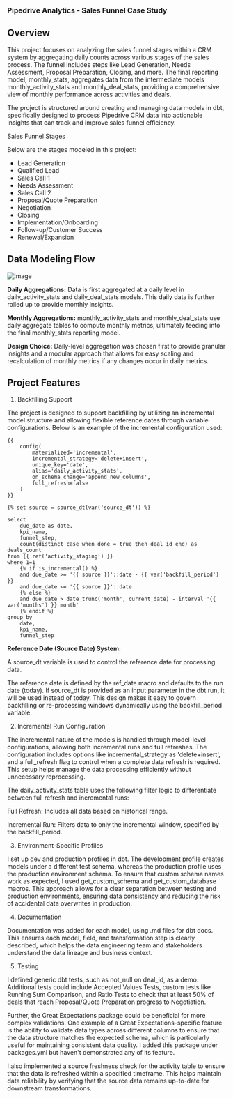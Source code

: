 ### Pipedrive Analytics - Sales Funnel Case Study

## Overview

This project focuses on analyzing the sales funnel stages within a CRM system by aggregating daily counts across various stages of the sales process. The funnel includes steps like Lead Generation, Needs Assessment, Proposal Preparation, Closing, and more. The final reporting model, monthly_stats, aggregates data from the intermediate models monthly_activity_stats and monthly_deal_stats, providing a comprehensive view of monthly performance across activities and deals.

The project is structured around creating and managing data models in dbt, specifically designed to process Pipedrive CRM data into actionable insights that can track and improve sales funnel efficiency.

Sales Funnel Stages

Below are the stages modeled in this project:

- Lead Generation
- Qualified Lead
- Sales Call 1
- Needs Assessment
- Sales Call 2
- Proposal/Quote Preparation
- Negotiation
- Closing
- Implementation/Onboarding
- Follow-up/Customer Success
- Renewal/Expansion

## Data Modeling Flow

![image](https://github.com/user-attachments/assets/8abf235b-f2ca-4b8f-af93-7e53d0cd3f1a)

**Daily Aggregations:** Data is first aggregated at a daily level in daily_activity_stats and daily_deal_stats models. This daily data is further rolled up to provide monthly insights.

**Monthly Aggregations:** monthly_activity_stats and monthly_deal_stats use daily aggregate tables to compute monthly metrics, ultimately feeding into the final monthly_stats reporting model.

**Design Choice:** Daily-level aggregation was chosen first to provide granular insights and a modular approach that allows for easy scaling and recalculation of monthly metrics if any changes occur in daily metrics.

## Project Features

1. Backfilling Support

The project is designed to support backfilling by utilizing an incremental model structure and allowing flexible reference dates through variable configurations. Below is an example of the incremental configuration used:

```
{{
    config(
        materialized='incremental',
        incremental_strategy='delete+insert',
        unique_key='date',
        alias='daily_activity_stats',
        on_schema_change='append_new_columns',
        full_refresh=false
    )
}}

{% set source = source_dt(var('source_dt')) %}

select
    due_date as date,
    kpi_name,
    funnel_step,
    count(distinct case when done = true then deal_id end) as deals_count
from {{ ref('activity_staging') }}
where 1=1
    {% if is_incremental() %}
    and due_date >= '{{ source }}'::date - {{ var('backfill_period') }}
    and due_date <= '{{ source }}'::date
    {% else %}
    and due_date > date_trunc('month', current_date) - interval '{{ var('months') }} month'  
    {% endif %}
group by
    date,
    kpi_name,
    funnel_step
```

**Reference Date (Source Date) System:**

A source_dt variable is used to control the reference date for processing data.

The reference date is defined by the ref_date macro and defaults to the run date (today). If source_dt is provided as an input parameter in the dbt run, it will be used instead of today. This design makes it easy to govern backfilling or re-processing windows dynamically using the backfill_period variable.

2. Incremental Run Configuration

The incremental nature of the models is handled through model-level configurations, allowing both incremental runs and full refreshes. The configuration includes options like incremental_strategy as 'delete+insert', and a full_refresh flag to control when a complete data refresh is required. This setup helps manage the data processing efficiently without unnecessary reprocessing.

The daily_activity_stats table uses the following filter logic to differentiate between full refresh and incremental runs:

Full Refresh: Includes all data based on historical range.

Incremental Run: Filters data to only the incremental window, specified by the backfill_period.

3. Environment-Specific Profiles

I set up dev and production profiles in dbt. The development profile creates models under a different test schema, whereas the production profile uses the production environment schema. To ensure that custom schema names work as expected, I used get_custom_schema and get_custom_database macros. This approach allows for a clear separation between testing and production environments, ensuring data consistency and reducing the risk of accidental data overwrites in production.

4. Documentation

Documentation was added for each model, using .md files for dbt docs. This ensures each model, field, and transformation step is clearly described, which helps the data engineering team and stakeholders understand the data lineage and business context.

5. Testing

I defined generic dbt tests, such as not_null on deal_id, as a demo. Additional tests could include Accepted Values Tests, custom tests like Running Sum Comparison, and Ratio Tests to check that at least 50% of deals that reach Proposal/Quote Preparation progress to Negotiation.

Further, the Great Expectations package could be beneficial for more complex validations. One example of a Great Expectations-specific feature is the ability to validate data types across different columns to ensure that the data structure matches the expected schema, which is particularly useful for maintaining consistent data quality. I added this package under packages.yml but haven't demonstrated any of its feature.

I also implemented a source freshness check for the activity table to ensure that the data is refreshed within a specified timeframe. This helps maintain data reliability by verifying that the source data remains up-to-date for downstream transformations.


